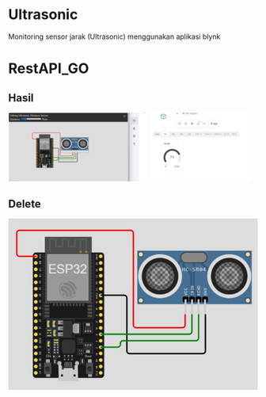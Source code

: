 # Ultrasonic
 Monitoring sensor jarak (Ultrasonic) menggunakan aplikasi blynk

 # RestAPI_GO
## Hasil
![Hasil](image/Hasil.jpeg "Hasil")
## Delete
![Rangkaian](image/Rangkaian.jpeg "Rangkaian")

